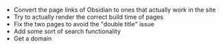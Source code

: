 * Convert the page links of Obsidian to ones that actually work in the site
* Try to actually render the correct build time of pages
* Fix the two pages to avoid the "double title" issue
* Add some sort of search functionality
* Get a domain